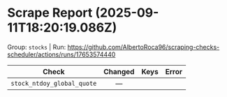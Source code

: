 # Scrape Report (2025-09-11T18:20:19.086Z)

Group: `stocks`  |  Run: https://github.com/AlbertoRoca96/scraping-checks-scheduler/actions/runs/17653574440

| Check | Changed | Keys | Error |
|---|:---:|:--|:--|
| `stock_ntdoy_global_quote` | — |  |  |
